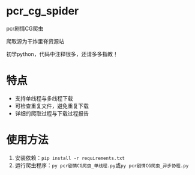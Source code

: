 # pcr_cg_spider

pcr剧情CG爬虫

爬取源为干炸里脊资源站

初学python，代码中注释很多，还请多多指教！

# 特点

- 支持单线程与多线程下载
- 可检查重复文件，避免重复下载
- 详细的爬取过程与下载过程报告

# 使用方法

1. 安装依赖：`pip install -r requirements.txt`
2. 运行爬虫程序：`py pcr剧情CG爬虫_单线程.py`或`py pcr剧情CG爬虫_异步协程.py`

